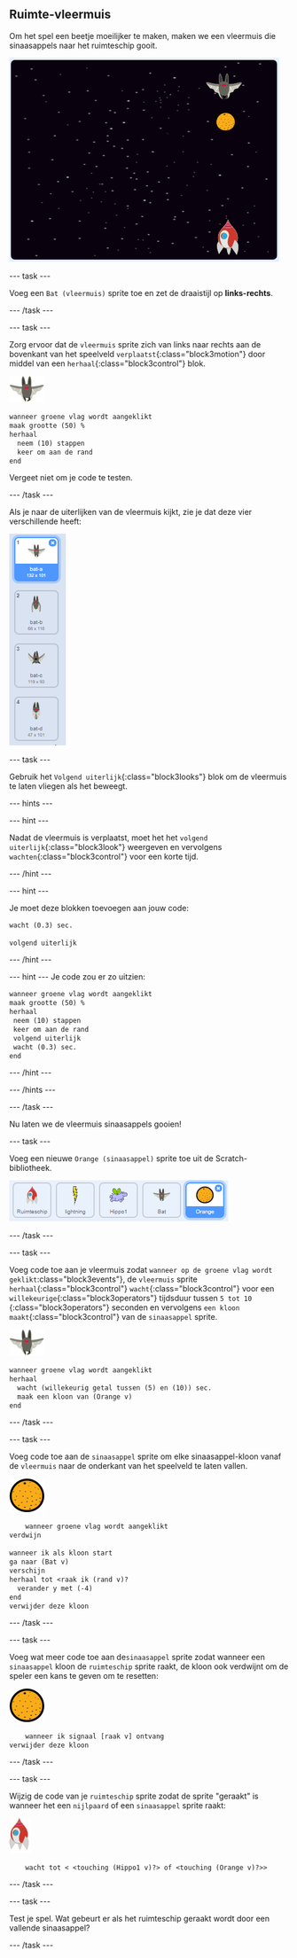 ## Ruimte-vleermuis

Om het spel een beetje moeilijker te maken, maken we een vleermuis die sinaasappels naar het ruimteschip gooit.

![een vleermuis die een sinaasappel naar het ruimteschip gooit](images/bat-oranges.png)

\--- task \---

Voeg een `Bat (vleermuis)` sprite toe en zet de draaistijl op **links-rechts**.

\--- /task \---

\--- task \---

Zorg ervoor dat de `vleermuis` sprite zich van links naar rechts aan de bovenkant van het speelveld `verplaatst`{:class="block3motion"} door middel van een `herhaal`{:class="block3control"} blok.

![vleermuis sprite](images/bat-sprite.png)

```blocks3
wanneer groene vlag wordt aangeklikt
maak grootte (50) %
herhaal 
  neem (10) stappen
  keer om aan de rand
end
```

Vergeet niet om je code te testen.

\--- /task \---

Als je naar de uiterlijken van de vleermuis kijkt, zie je dat deze vier verschillende heeft:

![screenshot](images/invaders-bat-costume.png)

\--- task \---

Gebruik het `Volgend uiterlijk`{:class="block3looks"} blok om de vleermuis te laten vliegen als het beweegt.

\--- hints \---

\--- hint \---

Nadat de vleermuis is verplaatst, moet het het `volgend uiterlijk`{:class="block3look"} weergeven en vervolgens `wachten`{:class="block3control"} voor een korte tijd.

\--- /hint \---

\--- hint \---

Je moet deze blokken toevoegen aan jouw code:

```blocks3
wacht (0.3) sec.

volgend uiterlijk
```

\--- /hint \---

\--- hint \--- Je code zou er zo uitzien:

```blocks3
wanneer groene vlag wordt aangeklikt
maak grootte (50) %
herhaal 
 neem (10) stappen
 keer om aan de rand
 volgend uiterlijk
 wacht (0.3) sec.
end
```

\--- /hint \---

\--- /hints \---

\--- /task \---

Nu laten we de vleermuis sinaasappels gooien!

\--- task \---

Voeg een nieuwe `Orange (sinaasappel)` sprite toe uit de Scratch-bibliotheek.

![screenshot](images/invaders-orange.png)

\--- /task \---

\--- task \---

Voeg code toe aan je vleermuis zodat `wanneer op de groene vlag wordt geklikt`:class="block3events"}, de `vleermuis` sprite `herhaal`{:class="block3control"} `wacht`{:class="block3control"} voor een `willekeurige`{:class="block3operators"} tijdsduur tussen `5 tot 10` {:class="block3operators"} seconden en vervolgens `een kloon maakt`{:class="block3control"} van de `sinaasappel` sprite.

![vleermuis sprite](images/bat-sprite.png)

```blocks3
wanneer groene vlag wordt aangeklikt
herhaal 
  wacht (willekeurig getal tussen (5) en (10)) sec.
  maak een kloon van (Orange v)
end
```

\--- /task \---

\--- task \---

Voeg code toe aan de `sinaasappel` sprite om elke sinaasappel-kloon vanaf de `vleermuis` naar de onderkant van het speelveld te laten vallen.

![sinaasappel sprite](images/orange-sprite.png)

```blocks3
    wanneer groene vlag wordt aangeklikt
verdwijn

wanneer ik als kloon start
ga naar (Bat v)
verschijn
herhaal tot <raak ik (rand v)?
  verander y met (-4)
end
verwijder deze kloon
```

\--- /task \---

\--- task \---

Voeg wat meer code toe aan de`sinaasappel` sprite zodat wanneer een `sinaasappel` kloon de `ruimteschip` sprite raakt, de kloon ook verdwijnt om de speler een kans te geven om te resetten:

![sinaasappel sprite](images/orange-sprite.png)

```blocks3
    wanneer ik signaal [raak v] ontvang
verwijder deze kloon
```

\--- /task \---

\--- task \---

Wijzig de code van je `ruimteschip` sprite zodat de sprite "geraakt" is wanneer het een `nijlpaard` of een `sinaasappel` sprite raakt:

![ruimteschip sprite](images/rocket-sprite.png)

```blocks3
    wacht tot < <touching (Hippo1 v)?> of <touching (Orange v)?>>
```

\--- /task \---

\--- task \---

Test je spel. Wat gebeurt er als het ruimteschip geraakt wordt door een vallende sinaasappel?

\--- /task \---